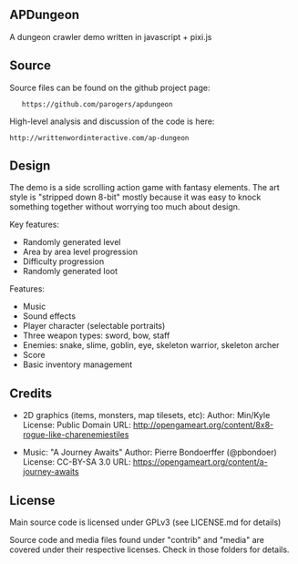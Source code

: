 APDungeon
---------

A dungeon crawler demo written in javascript + pixi.js

Source
------

Source files can be found on the github project page:

       https://github.com/parogers/apdungeon

High-level analysis and discussion of the code is here:

	http://writtenwordinteractive.com/ap-dungeon

Design
------

The demo is a side scrolling action game with fantasy elements. The art
style is "stripped down 8-bit" mostly because it was easy to knock something 
together without worrying too much about design.

Key features:

* Randomly generated level
* Area by area level progression
* Difficulty progression
* Randomly generated loot

Features:

* Music
* Sound effects
* Player character (selectable portraits)
* Three weapon types: sword, bow, staff
* Enemies: snake, slime, goblin, eye, skeleton warrior, skeleton archer
* Score
* Basic inventory management

Credits
-------

* 2D graphics (items, monsters, map tilesets, etc):
  Author: Min/Kyle
  License: Public Domain
  URL: http://opengameart.org/content/8x8-rogue-like-charenemiestiles

* Music: "A Journey Awaits"
  Author: Pierre Bondoerffer (@pbondoer)
  License: CC-BY-SA 3.0
  URL: https://opengameart.org/content/a-journey-awaits

License
-------

Main source code is licensed under GPLv3 (see LICENSE.md for details)

Source code and media files found under "contrib" and "media" are covered 
under their respective licenses. Check in those folders for details.
